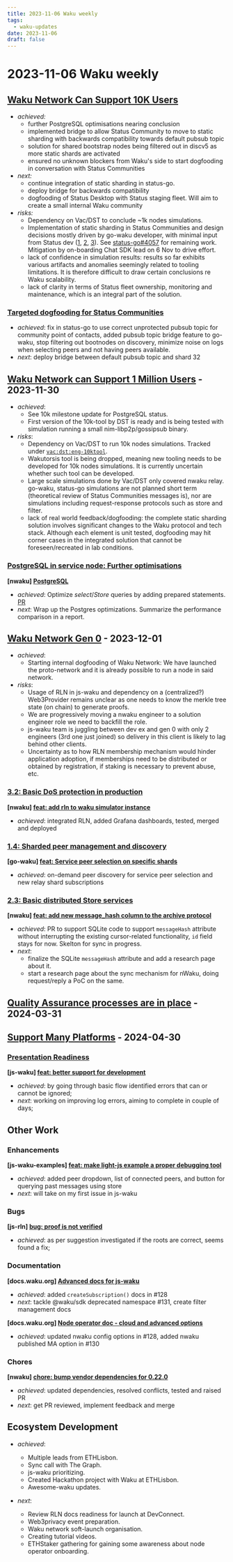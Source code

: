 ```yaml
---
title: 2023-11-06 Waku weekly
tags:
  - waku-updates
date: 2023-11-06
draft: false
---
```



# 2023-11-06 Waku weekly

## [Waku Network Can Support 10K Users](https://github.com/waku-org/pm/issues/12)


- _achieved:_
	- further PostgreSQL optimisations nearing conclusion
	- implemented bridge to allow Status Community to move to static sharding with backwards compatibility towards default pubsub topic
	- solution for shared bootstrap nodes being filtered out in discv5 as more static shards are activated
	- ensured no unknown blockers from Waku's side to start dogfooding in conversation with Status Communities
- _next:_
	- continue integration of static sharding in status-go.
	- deploy bridge for backwards compatibility
	- dogfooding of Status Desktop with Status staging fleet. Will aim to create a small internal Waku community
- _risks:_
	- Dependency on Vac/DST to conclude ~1k nodes simulations.
	- Implementation of static sharding in Status Communities and design decisions mostly driven by go-waku developer, with minimal input from Status dev ([1](https://github.com/status-im/status-go/pull/4161), [2](https://github.com/status-im/status-go/pull/4094), [3](https://github.com/status-im/status-go/pull/4093)). See [status-go#4057](https://github.com/status-im/status-go/issues/4057) for remaining work. Mitigation by on-boarding Chat SDK lead on 6 Nov to drive effort.
	- lack of confidence in simulation results: results so far exhibits various artifacts and anomalies seemingly related to tooling limitations. It is therefore difficult to draw certain conclusions re Waku scalability.
	- lack of clarity in terms of Status fleet ownership, monitoring and maintenance, which is an integral part of the solution.

### [Targeted dogfooding for Status Communities](https://github.com/waku-org/pm/issues/97)


- _achieved_: fix in status-go to use correct unprotected pubsub topic for community point of contacts, added pubsub topic bridge feature to go-waku, stop filtering out bootnodes on discovery, minimize noise on logs when selecting peers and not having peers available.
- _next_: deploy bridge between default pubsub topic and shard 32

## [Waku Network can Support 1 Million Users](https://github.com/waku-org/pm/issues/83) - 2023-11-30


- _achieved_:
	- See 10k milestone update for PostgreSQL status.
	- First version of the 10k-tool by DST is ready and is being tested with simulation running a small nim-libp2p/gossipsub binary.
- _risks_:
	- Dependency on Vac/DST to run 10k nodes simulations.  Tracked under
	[`vac:dst:eng-10ktool`](https://roadmap.logos.co/tags/vac-updates).
	- Wakutorsis tool is being dropped, meaning new tooling needs to be developed for 10k nodes simulations. It is currently uncertain whether such tool can be developed.
	- Large scale simulations done by Vac/DST only covered nwaku relay. go-waku, status-go simulations are not planned short term (theoretical review of Status Communities messages is), nor are simulations including request-response protocols such as store and filter.
	- lack of real world feedback/dogfooding: the complete static sharding solution involves significant changes to the Waku protocol and tech stack. Although each element is unit tested, dogfooding may hit corner cases in the integrated solution that cannot be foreseen/recreated in lab conditions.

### [PostgreSQL in service node: Further optimisations](https://github.com/waku-org/pm/issues/84)

**[nwaku] [PostgreSQL](https://github.com/waku-org/nwaku/issues/1888)**

- _achieved_: Optimize _select_/_Store_ queries by adding prepared statements. [PR](https://github.com/waku-org/nwaku/pull/2182)
- _next_: Wrap up the Postgres optimizations. Summarize the performance comparison in a report.

## [Waku Network Gen 0](https://github.com/waku-org/pm/issues/50) - 2023-12-01


- _achieved_:
	- Starting internal dogfooding of Waku Network: We have launched the proto-network and it is already possible to run a node in said network.
- _risks_:
	- Usage of RLN in js-waku and dependency on a (centralized?) Web3Provider remains unclear as one needs to know the merkle tree state (on chain) to generate proofs.
	- We are progressively moving a nwaku engineer to a solution engineer role we need to backfill the role.
	- js-waku team is juggling between dev ex and gen 0 with only 2 engineers (3rd one just joined) so delivery in this client is likely to lag behind other clients.
	- Uncertainty as to how RLN membership mechanism would hinder application adoption, if memberships need to be distributed or obtained by registration, if staking is necessary to prevent abuse, etc.

### [3.2: Basic DoS protection in production](https://github.com/waku-org/pm/issues/70)

**[nwaku] [feat: add rln to waku simulator instance](https://github.com/waku-org/nwaku/issues/2143)**

- _achieved_: integrated RLN, added Grafana dashboards, tested, merged and deployed

### [1.4: Sharded peer management and discovery](https://github.com/waku-org/pm/issues/67)

**[go-waku] [feat: Service peer selection on specific shards](https://github.com/waku-org/go-waku/issues/680)**

- _achieved_:  on-demand peer discovery for service peer selection and new relay shard subscriptions

### [2.3: Basic distributed Store services](https://github.com/waku-org/pm/issues/64)

**[nwaku] [feat: add new message_hash column to the archive protocol](https://github.com/waku-org/nwaku/issues/2112)**

- _achieved_: PR to support SQLite code to support `messageHash` attribute without interrupting the existing cursor-related functionality, `id` field stays for now. Skelton for sync in progress.
- _next_:
	- finalize the SQLite `messageHash` attribute and add a research page about it.
	- start a research page about the sync mechanism for nWaku, doing request/reply a PoC on the same.

## [Quality Assurance processes are in place](https://github.com/waku-org/pm/issues/73) - 2024-03-31

## [Support Many Platforms](https://github.com/waku-org/pm/issues/42) - 2024-04-30

### [Presentation Readiness ](https://github.com/waku-org/pm/issues/95)

**[js-waku] [feat: better support for development](https://github.com/waku-org/js-waku/issues/1665)**

- _achieved_: by going through basic flow identified errors that can or cannot be ignored;
- _next_: working on improving log errors, aiming to complete in couple of days;

## Other Work

### Enhancements

**[js-waku-examples] [feat: make light-js example a proper debugging tool](https://github.com/waku-org/js-waku-examples/issues/248)**

- _achieved_: added peer dropdown, list of connected peers, and button for querying past messages using store
- _next_: will take on my first issue in js-waku

### Bugs

**[js-rln] [bug: proof is not verified](https://github.com/waku-org/js-rln/issues/79)**

- _achieved_: as per suggestion investigated if the roots are correct, seems found a fix;

### Documentation

**[docs.waku.org] [Advanced docs for js-waku](https://github.com/waku-org/docs.waku.org/issues/104)**

- _achieved_: added `createSubscription()` docs in #128
- _next_: tackle @waku/sdk deprecated namespace #131, create filter management docs

**[docs.waku.org] [Node operator doc - cloud and advanced options](https://github.com/waku-org/docs.waku.org/issues/103)**

- _achieved_: updated nwaku config options in #128, added nwaku published MA option in #130

### Chores

**[nwaku] [chore: bump vendor dependencies for 0.22.0](https://github.com/waku-org/nwaku/issues/2170)**

- _achieved_: updated dependencies, resolved conflicts, tested and raised PR
- _next_: get PR reviewed, implement feedback and merge

## Ecosystem Development

- _achieved_:
	- Multiple leads from ETHLisbon.
	- Sync call with The Graph.
	- js-waku prioritizing.
	- Created Hackathon project with Waku at ETHLisbon.
	- Awesome-waku updates.

- _next_:
	- Review RLN docs readiness for launch at DevConnect.
	- Web3privacy event preparation.
	- Waku network soft-launch organisation.
	- Creating tutorial videos.
	- ETHStaker gathering for gaining some awareness about node operator onboarding.
